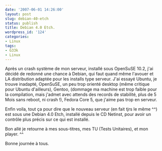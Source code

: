 ```yaml
---
date: '2007-06-01 14:26:00'
layout: post
slug: debian-40-etch
status: publish
title: Debian 4.0 Etch.
wordpress_id: '124'
categories:
- Linux
tags:
- G33k
- Linux
---
```


Après un crash système de mon serveur, installé sous OpenSuSE 10.2, j'ai décidé de redonné une chance à Debian, qui faut quand même l'avouer et LA distribution adaptée pour les installs type serveur. J'ai essayé Ubuntu, je trouve inadapté, OpenSuSE, un peu trop orienté desktop (même critique pour Ubuntu d'ailleurs), Gentoo, (dommage ma machine est trop faible pour la compilation, mais j'admet avec attends des records de stabilité, plus de 5 Mois sans reboot, ni crash !), Fedora Core 5, que j'aime pas trop en serveur.  


Enfin voila, tout ça pour dire que le nouveau serveur (en fait tjrs le même ^^) est sous une Debian 4.0 Etch, installé depuis le CD Netinst, pour avoir un contrôle plus précis sur ce qui est installé.  

Bon allé je retourne à mes sous-titres, mes TU (Tests Unitaires), et mon player. ^^  

Bonne journée à tous.

